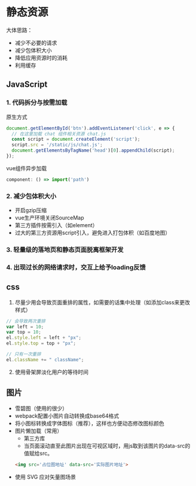 # 静态资源

大体思路：

- 减少不必要的请求
- 减少包体积大小
- 降低应用资源时的消耗
- 利用缓存

## JavaScript

### 1. 代码拆分与按需加载

原生方式

```js
document.getElementById('btn').addEventListener('click', e => {
  // 在这里加载 chat 组件相关资源 chat.js
  const script = document.createElement('script');
  script.src = '/static/js/chat.js';
  document.getElementsByTagName('head')[0].appendChild(script);
});
```

vue组件异步加载

```js
component: () => import('path')
```

### 2. 减少包体积大小

- 开启gzip压缩
- vue生产环境关闭SourceMap
- 第三方插件按需引入（如element）
- 过大的第三方资源用script引入，避免进入打包体积（如百度地图）

### 3. 轻量级的落地页和静态页面脱离框架开发

### 4. 出现过长的网络请求时，交互上给予loading反馈

## css

1. 尽量少用会导致页面重排的属性，如需要的话集中处理（如添加class来更改样式）
```js
// 会导致两次重排
var left = 10;
var top = 10;
el.style.left = left + "px";
el.style.top = top + "px";

// 只有一次重排
el.className += " className";
```
2. 使用骨架屏淡化用户的等待时间

## 图片

- 雪碧图（使用的很少）
- webpack配置小图片自动转换成base64格式
- 将小图标转换成字体图标（推荐），这样也方便动态修改图标颜色
- 图片懒加载（常用）
  - 第三方库
  - 当页面滚动直至此图片出现在可视区域时，用js取到该图片的data-src的值赋给src。
  ```html
  <img src='占位图地址' data-src='实际图片地址'>
  ```
- 使用 SVG 应对矢量图场景

